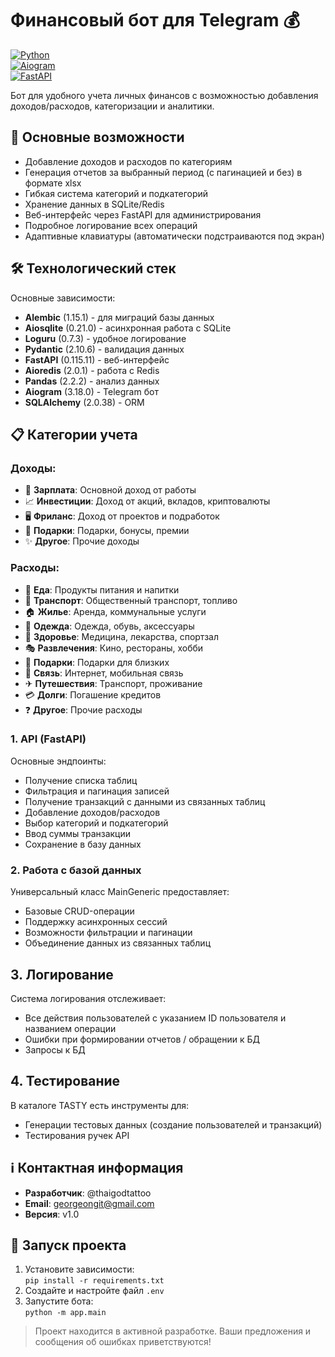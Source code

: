 # Финансовый бот для Telegram 💰  

[![Python](https://img.shields.io/badge/Python-3.10%2B-blue)](https://python.org)  
[![Aiogram](https://img.shields.io/badge/Aiogram-3.18.0-green)](https://docs.aiogram.dev/)  
[![FastAPI](https://img.shields.io/badge/FastAPI-0.115.11-lightgrey)](https://fastapi.tiangolo.com/)  

Бот для удобного учета личных финансов с возможностью добавления доходов/расходов, категоризации и аналитики.  

## 📌 Основные возможности  

- Добавление доходов и расходов по категориям  
- Генерация отчетов за выбранный период (с пагинацией и без) в формате xlsx
- Гибкая система категорий и подкатегорий  
- Хранение данных в SQLite/Redis  
- Веб-интерфейс через FastAPI для администрирования  
- Подробное логирование всех операций
- Адаптивные клавиатуры (автоматически подстраиваются под экран) 

## 🛠 Технологический стек  

Основные зависимости:  
- **Alembic** (1.15.1) - для миграций базы данных  
- **Aiosqlite** (0.21.0) - асинхронная работа с SQLite  
- **Loguru** (0.7.3) - удобное логирование  
- **Pydantic** (2.10.6) - валидация данных  
- **FastAPI** (0.115.11) - веб-интерфейс  
- **Aioredis** (2.0.1) - работа с Redis  
- **Pandas** (2.2.2) - анализ данных  
- **Aiogram** (3.18.0) - Telegram бот  
- **SQLAlchemy** (2.0.38) - ORM  

## 📋 Категории учета  

### Доходы:  
- 💼 **Зарплата**: Основной доход от работы  
- 📈 **Инвестиции**: Доход от акций, вкладов, криптовалюты  
- 🖥 **Фриланс**: Доход от проектов и подработок  
- 🎁 **Подарки**: Подарки, бонусы, премии  
- ✨ **Другое**: Прочие доходы  

### Расходы:  
- 🍏 **Еда**: Продукты питания и напитки  
- 🚕 **Транспорт**: Общественный транспорт, топливо  
- 🏠 **Жилье**: Аренда, коммунальные услуги  
- 👕 **Одежда**: Одежда, обувь, аксессуары  
- 🏥 **Здоровье**: Медицина, лекарства, спортзал  
- 🎭 **Развлечения**: Кино, рестораны, хобби  
- 🎁 **Подарки**: Подарки для близких  
- 📱 **Связь**: Интернет, мобильная связь  
- ✈ **Путешествия**: Транспорт, проживание  
- 💳 **Долги**: Погашение кредитов  
- ❓ **Другое**: Прочие расходы  


### 1. API (FastAPI)  
Основные эндпоинты:  
- Получение списка таблиц  
- Фильтрация и пагинация записей  
- Получение транзакций с данными из связанных таблиц  
- Добавление доходов/расходов  
- Выбор категорий и подкатегорий  
- Ввод суммы транзакции  
- Сохранение в базу данных 

### 2. Работа с базой данных  
Универсальный класс MainGeneric предоставляет:  
- Базовые CRUD-операции  
- Поддержку асинхронных сессий  
- Возможности фильтрации и пагинации  
- Объединение данных из связанных таблиц  

## 3. Логирование  
Система логирования отслеживает:  
- Все действия пользователей с указанием ID пользователя и названием операции 
- Ошибки при формировании отчетов / обращении к БД
- Запросы к БД

## 4. Тестирование 
В каталоге TASTY есть инструменты для:
- Генерации тестовых данных (создание пользователей и транзакций)  
- Тестирования ручек API 


## ℹ Контактная информация  
- **Разработчик**: @thaigodtattoo  
- **Email**: georgeongit@gmail.com  
- **Версия**: v1.0  


## 🚀 Запуск проекта  
1. Установите зависимости:  
   `pip install -r requirements.txt`  
2. Создайте и настройте файл `.env`  
3. Запустите бота:  
   `python -m app.main`  

> Проект находится в активной разработке. Ваши предложения и сообщения об ошибках приветствуются!
